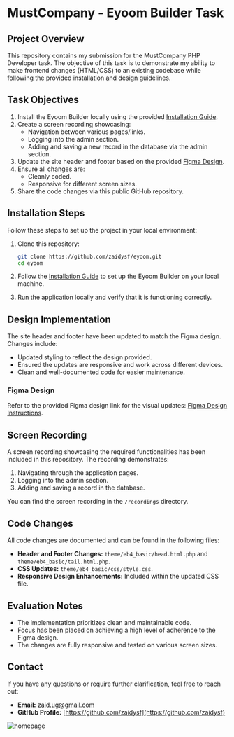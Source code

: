 # MustCompany - Eyoom Builder Task

## Project Overview
This repository contains my submission for the MustCompany PHP Developer task. The objective of this task is to demonstrate my ability to make frontend changes (HTML/CSS) to an existing codebase while following the provided installation and design guidelines.

## Task Objectives
1. Install the Eyoom Builder locally using the provided [Installation Guide](https://www.notion.so/mustcompany/Eyoom-Installation-guide-1269c2703c3f80439b17c17547bf58b9).
2. Create a screen recording showcasing:
   - Navigation between various pages/links.
   - Logging into the admin section.
   - Adding and saving a new record in the database via the admin section.
3. Update the site header and footer based on the provided [Figma Design](#figma-design).
4. Ensure all changes are:
   - Cleanly coded.
   - Responsive for different screen sizes.
5. Share the code changes via this public GitHub repository.

## Installation Steps
Follow these steps to set up the project in your local environment:

1. Clone this repository:
   ```bash
   git clone https://github.com/zaidysf/eyoom.git
   cd eyoom
   ```
2. Follow the [Installation Guide](https://www.notion.so/mustcompany/Eyoom-Installation-guide-1269c2703c3f80439b17c17547bf58b9) to set up the Eyoom Builder on your local machine.

3. Run the application locally and verify that it is functioning correctly.

## Design Implementation
The site header and footer have been updated to match the Figma design. Changes include:
- Updated styling to reflect the design provided.
- Ensured the updates are responsive and work across different devices.
- Clean and well-documented code for easier maintenance.

### Figma Design
Refer to the provided Figma design link for the visual updates: [Figma Design Instructions](https://mustcompany.notion.site/HTML-CSS-Developer-with-Vanilla-PHP-experience-1269c2703c3f8070a5e8e01dc2002025).

## Screen Recording
A screen recording showcasing the required functionalities has been included in this repository. The recording demonstrates:
1. Navigating through the application pages.
2. Logging into the admin section.
3. Adding and saving a record in the database.

You can find the screen recording in the `/recordings` directory.

## Code Changes
All code changes are documented and can be found in the following files:
- **Header and Footer Changes:** `theme/eb4_basic/head.html.php` and `theme/eb4_basic/tail.html.php`.
- **CSS Updates:** `theme/eb4_basic/css/style.css`.
- **Responsive Design Enhancements:** Included within the updated CSS file.

## Evaluation Notes
- The implementation prioritizes clean and maintainable code.
- Focus has been placed on achieving a high level of adherence to the Figma design.
- The changes are fully responsive and tested on various screen sizes.

## Contact
If you have any questions or require further clarification, feel free to reach out:
- **Email:** [zaid.ug@gmail.com](mailto:zaid.ug@gmail.com)
- **GitHub Profile:** [https://github.com/zaidysf](https://github.com/zaidysf)

![homepage](https://github.com/user-attachments/assets/3148cadc-9868-4ddf-96da-1fa13466f2c6)
